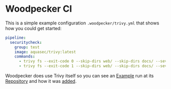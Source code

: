 # Woodpecker CI

This is a simple example configuration `.woodpecker/trivy.yml` that shows how you could get started:

```yml
pipeline:
  securitycheck:
    group: test
    image: aquasec/trivy:latest
    commands:
      - trivy fs --exit-code 0 --skip-dirs web/ --skip-dirs docs/ --severity UNKNOWN,LOW .
      - trivy fs --exit-code 1 --skip-dirs web/ --skip-dirs docs/ --severity MEDIUM,HIGH,CRITICAL .
```

Woodpecker does use Trivy itself so you can see an [Example][example] run at its [Repository][repository] and how it was [added](https://github.com/woodpecker-ci/woodpecker/pull/1163).

[example]: https://ci.woodpecker-ci.org/woodpecker-ci/woodpecker/build/3520/37
[repository]: https://github.com/woodpecker-ci/woodpecker
